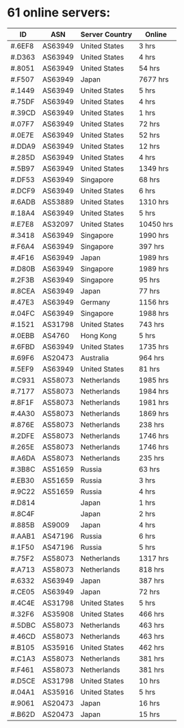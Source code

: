 # 61 online servers:

| ID | ASN | Server Country | Online |
| ------ | ------ | ------ | ------ |
| #.6EF8 | AS63949 | United States | 3 hrs |
| #.D363 | AS63949 | United States | 4 hrs |
| #.8051 | AS63949 | United States | 54 hrs |
| #.F507 | AS63949 | Japan | 7677 hrs |
| #.1449 | AS63949 | United States | 5 hrs |
| #.75DF | AS63949 | United States | 4 hrs |
| #.39CD | AS63949 | United States | 1 hrs |
| #.07F7 | AS63949 | United States | 72 hrs |
| #.0E7E | AS63949 | United States | 52 hrs |
| #.DDA9 | AS63949 | United States | 12 hrs |
| #.285D | AS63949 | United States | 4 hrs |
| #.5B97 | AS63949 | United States | 1349 hrs |
| #.DF53 | AS63949 | Singapore | 68 hrs |
| #.DCF9 | AS63949 | United States | 6 hrs |
| #.6ADB | AS53889 | United States | 1310 hrs |
| #.18A4 | AS63949 | United States | 5 hrs |
| #.E7E8 | AS32097 | United States | 10450 hrs |
| #.3418 | AS63949 | Singapore | 1990 hrs |
| #.F6A4 | AS63949 | Singapore | 397 hrs |
| #.4F16 | AS63949 | Japan | 1989 hrs |
| #.D80B | AS63949 | Singapore | 1989 hrs |
| #.2F3B | AS63949 | Singapore | 95 hrs |
| #.8CEA | AS63949 | Japan | 77 hrs |
| #.47E3 | AS63949 | Germany | 1156 hrs |
| #.04FC | AS63949 | Singapore | 1988 hrs |
| #.1521 | AS31798 | United States | 743 hrs |
| #.0EBB | AS4760 | Hong Kong | 5 hrs |
| #.6FBD | AS63949 | United States | 1735 hrs |
| #.69F6 | AS20473 | Australia | 964 hrs |
| #.5EF9 | AS63949 | United States | 81 hrs |
| #.C931 | AS58073 | Netherlands | 1985 hrs |
| #.7177 | AS58073 | Netherlands | 1984 hrs |
| #.8F1F | AS58073 | Netherlands | 1981 hrs |
| #.4A30 | AS58073 | Netherlands | 1869 hrs |
| #.876E | AS58073 | Netherlands | 238 hrs |
| #.2DFE | AS58073 | Netherlands | 1746 hrs |
| #.265E | AS58073 | Netherlands | 1746 hrs |
| #.A6DA | AS58073 | Netherlands | 235 hrs |
| #.3B8C | AS51659 | Russia | 63 hrs |
| #.EB30 | AS51659 | Russia | 3 hrs |
| #.9C22 | AS51659 | Russia | 4 hrs |
| #.D814 |  | Japan | 1 hrs |
| #.8C4F |  | Japan | 2 hrs |
| #.885B | AS9009 | Japan | 4 hrs |
| #.AAB1 | AS47196 | Russia | 6 hrs |
| #.1F50 | AS47196 | Russia | 5 hrs |
| #.75F2 | AS58073 | Netherlands | 1317 hrs |
| #.A713 | AS58073 | Netherlands | 818 hrs |
| #.6332 | AS63949 | Japan | 387 hrs |
| #.CE05 | AS63949 | Japan | 72 hrs |
| #.4C4E | AS31798 | United States | 5 hrs |
| #.32F6 | AS35908 | United States | 466 hrs |
| #.5DBC | AS58073 | Netherlands | 463 hrs |
| #.46CD | AS58073 | Netherlands | 463 hrs |
| #.B105 | AS35916 | United States | 462 hrs |
| #.C1A3 | AS58073 | Netherlands | 381 hrs |
| #.F461 | AS58073 | Netherlands | 381 hrs |
| #.D5CE | AS31798 | United States | 10 hrs |
| #.04A1 | AS35916 | United States | 5 hrs |
| #.9061 | AS20473 | Japan | 16 hrs |
| #.B62D | AS20473 | Japan | 15 hrs |

